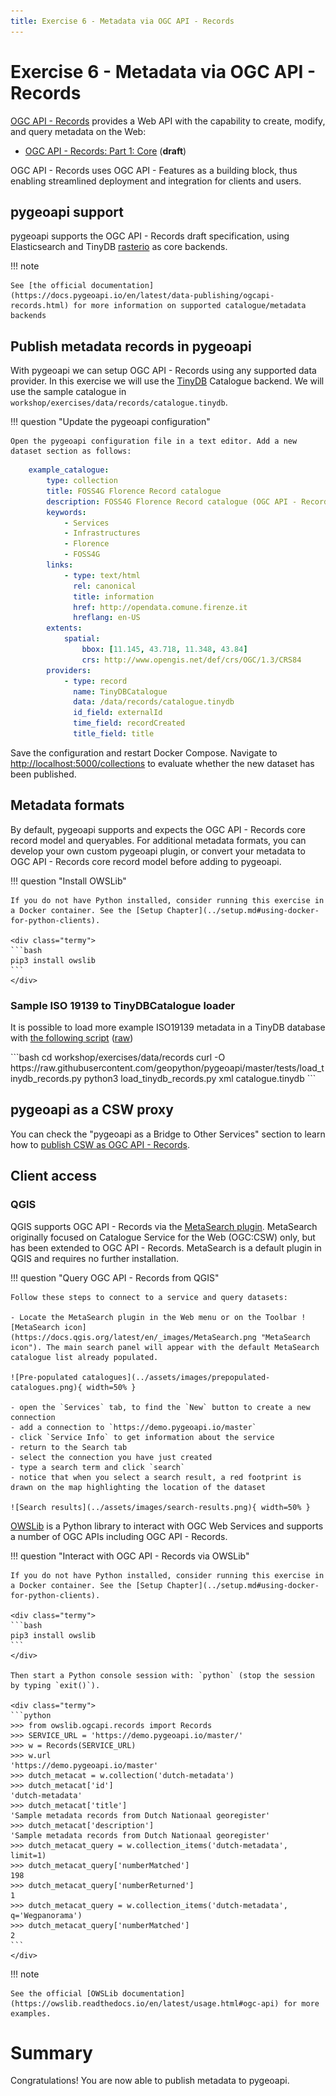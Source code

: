 ```yaml
---
title: Exercise 6 - Metadata via OGC API - Records
---
```


# Exercise 6 - Metadata via OGC API - Records

[OGC API - Records](https://ogcapi.ogc.org/records) provides a Web API with the capability to create, modify,
and query metadata on the Web:

* [OGC API - Records: Part 1: Core](https://docs.ogc.org/DRAFTS/20-004.html) (**draft**)

OGC API - Records uses OGC API - Features as a building block, thus enabling streamlined deployment and integration
for clients and users.

## pygeoapi support

pygeoapi supports the OGC API - Records draft specification, using Elasticsearch and TinyDB [rasterio](https://rasterio.readthedocs.io) as core backends.

!!! note

    See [the official documentation](https://docs.pygeoapi.io/en/latest/data-publishing/ogcapi-records.html) for more information on supported catalogue/metadata backends


## Publish metadata records in pygeoapi

With pygeoapi we can setup OGC API - Records using any supported data provider. In this exercise we will use the [TinyDB](https://tinydb.readthedocs.io/en/latest/index.html)
Catalogue backend. We will use the sample catalogue in `workshop/exercises/data/records/catalogue.tinydb`.

!!! question "Update the pygeoapi configuration"

    Open the pygeoapi configuration file in a text editor. Add a new dataset section as follows:

``` {.yaml linenums="1"}
    example_catalogue:
        type: collection
        title: FOSS4G Florence Record catalogue
        description: FOSS4G Florence Record catalogue (OGC API - Records)
        keywords:
            - Services
            - Infrastructures
            - Florence
            - FOSS4G
        links:
            - type: text/html
              rel: canonical
              title: information
              href: http://opendata.comune.firenze.it
              hreflang: en-US
        extents:
            spatial:
                bbox: [11.145, 43.718, 11.348, 43.84]
                crs: http://www.opengis.net/def/crs/OGC/1.3/CRS84
        providers:
            - type: record
              name: TinyDBCatalogue
              data: /data/records/catalogue.tinydb
              id_field: externalId
              time_field: recordCreated
              title_field: title
```

Save the configuration and restart Docker Compose. Navigate to <http://localhost:5000/collections> to evaluate whether the new dataset has been published.

## Metadata formats

By default, pygeoapi supports and expects the OGC API - Records core record model and queryables. For additional metadata formats, you can
develop your own custom pygeoapi plugin, or convert your metadata to OGC API - Records core record model before adding to pygeoapi.

!!! question "Install OWSLib"

    If you do not have Python installed, consider running this exercise in a Docker container. See the [Setup Chapter](../setup.md#using-docker-for-python-clients).

    <div class="termy">
    ```bash
    pip3 install owslib
    ```
    </div>

### Sample ISO 19139 to TinyDBCatalogue loader

It is possible to load more example ISO19139 metadata in a TinyDB database with [the following script](https://github.com/geopython/pygeoapi/blob/master/tests/load_tinydb_records.py) ([raw](https://raw.githubusercontent.com/geopython/pygeoapi/master/tests/load_tinydb_records.py))


<div class="termy">
```bash
cd workshop/exercises/data/records
curl -O https://raw.githubusercontent.com/geopython/pygeoapi/master/tests/load_tinydb_records.py
python3 load_tinydb_records.py xml catalogue.tinydb
```
</div>

## pygeoapi as a CSW proxy

You can check the "pygeoapi as a Bridge to Other Services" section to learn how to [publish CSW as OGC API - Records](../../advanced/bridges/#publishing-csw-as-ogc-api-records).

## Client access

### QGIS

QGIS supports OGC API - Records via the [MetaSearch plugin](https://docs.qgis.org/latest/en/docs/user_manual/plugins/core_plugins/plugins_metasearch.html). MetaSearch originally focused on Catalogue Service for the Web (OGC:CSW) only, but has been extended to OGC API - Records. MetaSearch is a default plugin in QGIS and requires no further installation.

!!! question "Query OGC API - Records from QGIS"

    Follow these steps to connect to a service and query datasets:

    - Locate the MetaSearch plugin in the Web menu or on the Toolbar ![MetaSearch icon](https://docs.qgis.org/latest/en/_images/MetaSearch.png "MetaSearch icon"). The main search panel will appear with the default MetaSearch catalogue list already populated.

    ![Pre-populated catalogues](../assets/images/prepopulated-catalogues.png){ width=50% }

    - open the `Services` tab, to find the `New` button to create a new connection
    - add a connection to `https://demo.pygeoapi.io/master`
    - click `Service Info` to get information about the service
    - return to the Search tab
    - select the connection you have just created
    - type a search term and click `search`
    - notice that when you select a search result, a red footprint is drawn on the map highlighting the location of the dataset

    ![Search results](../assets/images/search-results.png){ width=50% }

[OWSLib](https://owslib.readthedocs.io) is a Python library to interact with OGC Web Services and supports a number of OGC APIs including OGC API - Records.

!!! question "Interact with OGC API - Records via OWSLib"

    If you do not have Python installed, consider running this exercise in a Docker container. See the [Setup Chapter](../setup.md#using-docker-for-python-clients).

    <div class="termy">
    ```bash
    pip3 install owslib
    ``` 
    </div>

    Then start a Python console session with: `python` (stop the session by typing `exit()`).

    <div class="termy">
    ```python
    >>> from owslib.ogcapi.records import Records
    >>> SERVICE_URL = 'https://demo.pygeoapi.io/master/'
    >>> w = Records(SERVICE_URL)
    >>> w.url
    'https://demo.pygeoapi.io/master'
    >>> dutch_metacat = w.collection('dutch-metadata')
    >>> dutch_metacat['id']
    'dutch-metadata'
    >>> dutch_metacat['title']
    'Sample metadata records from Dutch Nationaal georegister'
    >>> dutch_metacat['description']
    'Sample metadata records from Dutch Nationaal georegister'
    >>> dutch_metacat_query = w.collection_items('dutch-metadata', limit=1)
    >>> dutch_metacat_query['numberMatched']
    198
    >>> dutch_metacat_query['numberReturned']
    1
    >>> dutch_metacat_query = w.collection_items('dutch-metadata', q='Wegpanorama')
    >>> dutch_metacat_query['numberMatched']
    2
    ```
    </div>

!!! note

    See the official [OWSLib documentation](https://owslib.readthedocs.io/en/latest/usage.html#ogc-api) for more examples.


# Summary

Congratulations!  You are now able to publish metadata to pygeoapi.
